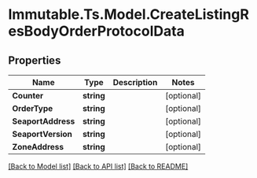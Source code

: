 # Immutable.Ts.Model.CreateListingResBodyOrderProtocolData

## Properties

Name | Type | Description | Notes
------------ | ------------- | ------------- | -------------
**Counter** | **string** |  | [optional] 
**OrderType** | **string** |  | [optional] 
**SeaportAddress** | **string** |  | [optional] 
**SeaportVersion** | **string** |  | [optional] 
**ZoneAddress** | **string** |  | [optional] 

[[Back to Model list]](../README.md#documentation-for-models) [[Back to API list]](../README.md#documentation-for-api-endpoints) [[Back to README]](../README.md)


